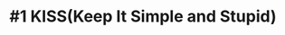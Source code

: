---
layout: page-layout-content-style
title:  "#1 KISS(Keep It Simple and Stupid)"
category: "Insight"
---